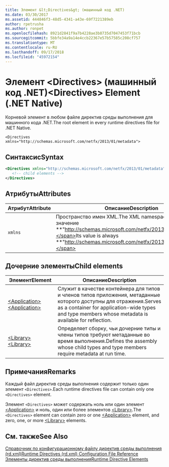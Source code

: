 ```yaml
---
title: Элемент &lt;Directives&gt; (машинный код .NET)
ms.date: 03/30/2017
ms.assetid: 444846f3-48d5-4341-a43e-69f7221389eb
author: rpetrusha
ms.author: ronpet
ms.openlocfilehash: 8921d2841f9a7b4228ae3b8735d7047453f71bcb
ms.sourcegitcommit: 5bbfe34a9a14e4ccb22367e57b57585c208cf757
ms.translationtype: MT
ms.contentlocale: ru-RU
ms.lasthandoff: 09/17/2018
ms.locfileid: "45972154"
---
```

# <a name="ltdirectivesgt-element-net-native"></a><span data-ttu-id="8f34f-102">Элемент &lt;Directives&gt; (машинный код .NET)</span><span class="sxs-lookup"><span data-stu-id="8f34f-102">&lt;Directives&gt; Element (.NET Native)</span></span>
<span data-ttu-id="8f34f-103">Корневой элемент в любом файле директив среды выполнения для машинного кода .NET.</span><span class="sxs-lookup"><span data-stu-id="8f34f-103">The root element in every runtime directives file for .NET Native.</span></span>  
  
 `<Directives xmlns="http://schemas.microsoft.com/netfx/2013/01/metadata">` 
  
## <a name="syntax"></a><span data-ttu-id="8f34f-104">Синтаксис</span><span class="sxs-lookup"><span data-stu-id="8f34f-104">Syntax</span></span>  
  
```xml  
<Directives xmlns="http://schemas.microsoft.com/netfx/2013/01/metadata">  
   <!-- child elements -->   
</Directives>  
```  
  
## <a name="attributes"></a><span data-ttu-id="8f34f-105">Атрибуты</span><span class="sxs-lookup"><span data-stu-id="8f34f-105">Attributes</span></span>  
  
|<span data-ttu-id="8f34f-106">Атрибут</span><span class="sxs-lookup"><span data-stu-id="8f34f-106">Attribute</span></span>|<span data-ttu-id="8f34f-107">Описание</span><span class="sxs-lookup"><span data-stu-id="8f34f-107">Description</span></span>|  
|---------------|-----------------|  
|`xmlns`|<span data-ttu-id="8f34f-108">Пространство имен XML.</span><span class="sxs-lookup"><span data-stu-id="8f34f-108">The XML namespace.</span></span> <span data-ttu-id="8f34f-109">Всегда имеет значение **"http://schemas.microsoft.com/netfx/2013/01/metadata"**.</span><span class="sxs-lookup"><span data-stu-id="8f34f-109">Its value is always **"http://schemas.microsoft.com/netfx/2013/01/metadata"**.</span></span>|  
  
## <a name="child-elements"></a><span data-ttu-id="8f34f-110">Дочерние элементы</span><span class="sxs-lookup"><span data-stu-id="8f34f-110">Child elements</span></span>  
  
|<span data-ttu-id="8f34f-111">Элемент</span><span class="sxs-lookup"><span data-stu-id="8f34f-111">Element</span></span>|<span data-ttu-id="8f34f-112">Описание</span><span class="sxs-lookup"><span data-stu-id="8f34f-112">Description</span></span>|  
|-------------|-----------------|  
|[<span data-ttu-id="8f34f-113">\<Application></span><span class="sxs-lookup"><span data-stu-id="8f34f-113">\<Application></span></span>](../../../docs/framework/net-native/application-element-net-native.md)|<span data-ttu-id="8f34f-114">Служит в качестве контейнера для типов и членов типов приложения, метаданные которого доступны для отражения.</span><span class="sxs-lookup"><span data-stu-id="8f34f-114">Serves as a container for application-wide types and type members whose metadata is available for reflection.</span></span>|  
|[<span data-ttu-id="8f34f-115">\<Library></span><span class="sxs-lookup"><span data-stu-id="8f34f-115">\<Library></span></span>](../../../docs/framework/net-native/library-element-net-native.md)|<span data-ttu-id="8f34f-116">Определяет сборку, чьи дочерние типы и члены типов требуют метаданные во время выполнения.</span><span class="sxs-lookup"><span data-stu-id="8f34f-116">Defines the assembly whose child types and type members require metadata at run time.</span></span>|  
  
## <a name="remarks"></a><span data-ttu-id="8f34f-117">Примечания</span><span class="sxs-lookup"><span data-stu-id="8f34f-117">Remarks</span></span>  
 <span data-ttu-id="8f34f-118">Каждый файл директив среды выполнения содержит только один элемент `<Directives>`.</span><span class="sxs-lookup"><span data-stu-id="8f34f-118">Each runtime directives file can contain only one `<Directives>` element.</span></span>  
  
 <span data-ttu-id="8f34f-119">Элемент `<Directives>` может содержать ноль или один элемент [\<Application>](../../../docs/framework/net-native/application-element-net-native.md) и ноль, один или более элементов [\<Library>](../../../docs/framework/net-native/library-element-net-native.md).</span><span class="sxs-lookup"><span data-stu-id="8f34f-119">The `<Directives>` element can contain zero or one [\<Application>](../../../docs/framework/net-native/application-element-net-native.md) element, and zero, one, or more [\<Library>](../../../docs/framework/net-native/library-element-net-native.md) elements.</span></span>  
  
## <a name="see-also"></a><span data-ttu-id="8f34f-120">См. также</span><span class="sxs-lookup"><span data-stu-id="8f34f-120">See Also</span></span>  
 [<span data-ttu-id="8f34f-121">Справочник по конфигурационному файлу директив среды выполнения (rd.xml)</span><span class="sxs-lookup"><span data-stu-id="8f34f-121">Runtime Directives (rd.xml) Configuration File Reference</span></span>](../../../docs/framework/net-native/runtime-directives-rd-xml-configuration-file-reference.md)  
 [<span data-ttu-id="8f34f-122">Элементы директив среды выполнения</span><span class="sxs-lookup"><span data-stu-id="8f34f-122">Runtime Directive Elements</span></span>](../../../docs/framework/net-native/runtime-directive-elements.md)
